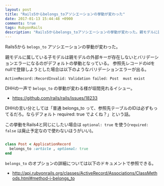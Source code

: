 ```yaml
---
layout: post
title: "Rails5からbelongs_toアソシエーションの挙動が変わった"
date: 2017-01-13 15:44:48 +0900
comments: true
tags: RubyonRails
description: "Rails5からbelongs_toアソシエーションの挙動が変わった。親モデルに属している子モデルは親モデルの外部キーが存在しないとバリデーションエラーになるのがデフォルトの挙動となっている。"
---
```


Rails5から `belogs_to` アソシエーションの挙動が変わった。

親モデルに属している子モデルは親モデルの外部キーが存在しないとバリデーションエラーになるのがデフォルトの挙動となっている。
参照先レコードのidをnullで登録しようとした場合は以下のようなバリデーションエラーが出る。

```
ActiveRecord::RecordInvalid: Validation failed: Post  must exist
```

DHHの一声で `belogs_to` の挙動が変わる様が垣間見れるイシュー。

* https://github.com/rails/rails/issues/18233

DHHの言い分としては「普通 belongs_to って、参照先テーブルのIDは必ずもってるだろ。ならデフォルト required: true でよくね？」という話。

この挙動をRails4と同じにしたい場合は `optional: true` を使う(`required: false` は廃止予定なので使わないほうがいい)。


```ruby

class Post < ApplicationRecord
  belongs_to :article , optional: true
end

```

`belongs_to` のオプションの詳細については以下のドキュメントで参照できる。

* http://api.rubyonrails.org/classes/ActiveRecord/Associations/ClassMethods.html#method-i-belongs_to

